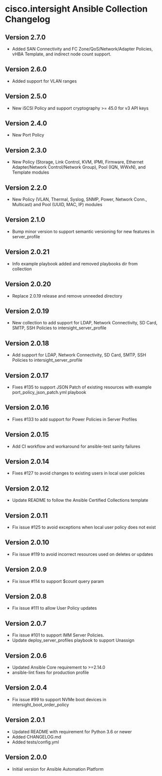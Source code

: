 # cisco.intersight Ansible Collection Changelog

## Version 2.7.0
- Added SAN Connectivity and FC Zone/QoS/Network/Adapter Policies, vHBA Template, and indirect node count support.

## Version 2.6.0
- Added support for VLAN ranges

## Version 2.5.0
- New iSCSI Policy and support cryptography >= 45.0 for v3 API keys

## Version 2.4.0
- New Port Policy

## Version 2.3.0
- New Policy (Storage, Link Control, KVM, IPMI, Firmware, Ethernet Adapter/Network Control/Network Group), Pool (IQN, WWxN), and Template modules

## Version 2.2.0
- New Policy (VLAN, Thermal, Syslog, SNMP, Power, Network Conn., Multicast) and Pool (UUID, MAC, IP) modules

## Version 2.1.0
- Bump minor version to support semantic versioning for new features in server_profile

## Version 2.0.21
- Info example playbook added and removed playbooks dir from collection

## Version 2.0.20
- Replace 2.0.19 release and remove unneeded directory

## Version 2.0.19
- New collection to add support for LDAP, Network Connectivity, SD Card, SMTP, SSH Policies to intersight_server_profile

## Version 2.0.18
- Add support for LDAP, Network Connectivity, SD Card, SMTP, SSH Policies to intersight_server_profile

## Version 2.0.17
- Fixes #135 to support JSON Patch of existing resources with example port_policy_json_patch.yml playbook

## Version 2.0.16
- Fixes #133 to add support for Power Policies in Server Profiles

## Version 2.0.15
- Add CI workflow and workaround for ansible-test sanity failures

## Version 2.0.14
- Fixes #127 to avoid changes to existing users in local user policies

## Version 2.0.12
- Update README to follow the Ansible Certified Collections template

## Version 2.0.11
- Fix issue #125 to avoid exceptions when local user policy does not exist

## Version 2.0.10
- Fix issue #119 to avoid incorrect resources used on deletes or updates

## Version 2.0.9
- Fix issue #114 to support $count query param

## Version 2.0.8
- Fix issue #111 to allow User Policy updates

## Version 2.0.7
- Fix issue #101 to support IMM Server Policies.
- Update deploy_server_profiles playbook to support Unassign

## Version 2.0.6
- Updated Ansible Core requirement to >=2.14.0
- ansible-lint fixes for production profile

## Version 2.0.4
- Fix issue #99 to support NVMe boot devices in intersight_boot_order_policy

## Version 2.0.1

- Updated README with requirement for Python 3.6 or newer
- Added CHANGELOG.md
- Added tests/config.yml

## Version 2.0.0

- Initial version for Ansible Automation Platform
